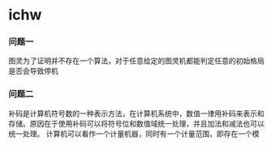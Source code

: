 # ichw

### 问题一
 图灵为了证明并不存在一个算法，对于任意给定的图灵机都能判定任意的初始格局是否会导致停机

### 问题二
补码是计算机符号数的一种表示方法，在计算机系统中，数值一律用补码来表示和存储。原因在于使用补码可以将符号位和数值域统一处理，并且加法和减法也可以统一处理。
计算机可以看作一个计量机器，同时有一个计量范围，即存在一个模
